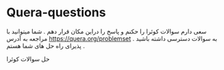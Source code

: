 # Quera-questions
سعی دارم سوالات کوئرا را حکنم و پاسخ را دراین مکان قرار دهم .
شما میتوانید با مراجعه به آدرس https://quera.org/problemset به سوالات دسترسی داشته باشید .
پذیرای راه حل های شما هستم .



حل سوالات کوئرا
